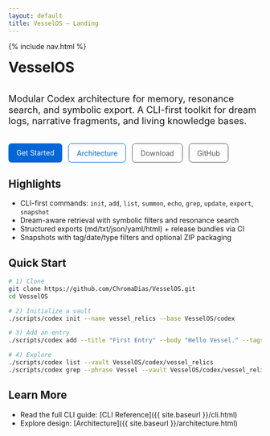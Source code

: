 ```yaml
---
layout: default
title: VesselOS – Landing
---
```


{% include nav.html %}

<div style="display:flex;flex-direction:column;gap:1rem;margin-top:1rem">
  <h1 style="margin:0">VesselOS</h1>
  <p style="font-size:1.15rem;max-width:60ch">
    Modular Codex architecture for memory, resonance search, and symbolic export. A CLI-first toolkit for dream logs, narrative fragments, and living knowledge bases.
  </p>
  <div style="display:flex;gap:.75rem;flex-wrap:wrap">
    <a class="btn" href="{{ site.baseurl }}/cli.html" style="padding:.6rem 1rem;background:#0366d6;color:#fff;border-radius:.4rem;text-decoration:none">Get Started</a>
    <a class="btn" href="{{ site.baseurl }}/architecture.html" style="padding:.6rem 1rem;border:1px solid #0366d6;color:#0366d6;border-radius:.4rem;text-decoration:none">Architecture</a>
    <a class="btn" href="https://github.com/ChromaDias/VesselOS/releases/latest" style="padding:.6rem 1rem;border:1px solid #555;color:#555;border-radius:.4rem;text-decoration:none">Download</a>
    <a class="btn" href="https://github.com/ChromaDias/VesselOS" style="padding:.6rem 1rem;border:1px solid #555;color:#555;border-radius:.4rem;text-decoration:none">GitHub</a>
  </div>
</div>

## Highlights

- CLI-first commands: `init`, `add`, `list`, `summon`, `echo`, `grep`, `update`, `export`, `snapshot`
- Dream-aware retrieval with symbolic filters and resonance search
- Structured exports (md/txt/json/yaml/html) + release bundles via CI
- Snapshots with tag/date/type filters and optional ZIP packaging

## Quick Start

```bash
# 1) Clone
git clone https://github.com/ChromaDias/VesselOS.git
cd VesselOS

# 2) Initialize a vault
./scripts/codex init --name vessel_relics --base VesselOS/codex

# 3) Add an entry
./scripts/codex add --title "First Entry" --body "Hello Vessel." --tags "log" --date 2025-10-25 --vault VesselOS/codex/vessel_relics

# 4) Explore
./scripts/codex list --vault VesselOS/codex/vessel_relics
./scripts/codex grep --phrase Vessel --vault VesselOS/codex/vessel_relics
```

## Learn More

- Read the full CLI guide: [CLI Reference]({{ site.baseurl }}/cli.html)
- Explore design: [Architecture]({{ site.baseurl }}/architecture.html)
